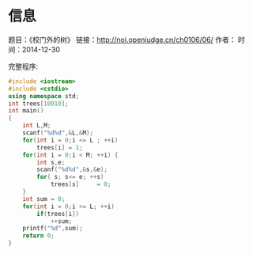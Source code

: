 ﻿# 信息
题目：《校门外的树》
链接：http://noi.openjudge.cn/ch0106/06/
作者：
时间：2014-12-30  


完整程序:
```cpp
#include <iostream>
#include <cstdio>
using namespace std;
int trees[10010];
int main()
{
	int L,M;
	scanf("%d%d",&L,&M);
	for(int i = 0;i <= L ; ++i)
		trees[i] = 1;
	for(int i = 0;i < M; ++i) {
		int s,e;
		scanf("%d%d",&s,&e);
		for( s; s<= e; ++s) 
			trees[s]	 = 0;
	}
	int sum = 0;
	for(int i = 0;i <= L; ++i)
		if(trees[i])
			++sum;
	printf("%d",sum);
	return 0;
}
```

